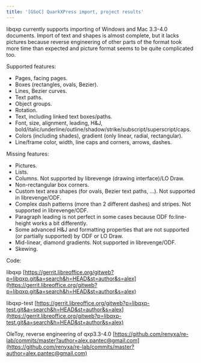 ```yaml
---
title: '[GSoC] QuarkXPress import, project results'
---
```


libqxp currently supports importing of Windows and Mac 3.3-4.0 documents.
Import of text and shapes is almost complete, but it lacks pictures because reverse engineering of other parts of the format took more time than expected and picture format seems to be quite complicated too.

Supported features:

- Pages, facing pages.
- Boxes (rectangles, ovals, Bezier).
- Lines, Bezier curves.
- Text paths.
- Object groups.
- Rotation.
- Text, including linked text boxes/paths.
- Font, size, alignment, leading, H&J, bold/italic/underline/outline/shadow/strike/subscript/superscript/caps.
- Colors (including shades), gradient (only linear, radial, rectangular).
- Line/frame color, width, line caps and corners, arrows, dashes.

Missing features:
- Pictures.
- Lists.
- Columns. Not supported by librevenge (drawing interface)/LO Draw.
- Non-rectangular box corners.
- Custom text area shapes (for ovals, Bezier text paths, ...). Not supported in librevenge/ODF.
- Complex dash patterns (more than 2 different dashes) and stripes. Not supported in librevenge/ODF.
- Paragraph leading is not perfect in some cases because ODF fo:line-height works a bit differently.
- Some advanced H&J and formatting properties that are not supported (or partially supported) by ODF or LO Draw.
- Mid-linear, diamond gradients. Not supported in librevenge/ODF.
- Skewing.

Code:

libqxp
[https://gerrit.libreoffice.org/gitweb?p=libqxp.git&a=search&h=HEAD&st=author&s=alex](https://gerrit.libreoffice.org/gitweb?p=libqxp.git&a=search&h=HEAD&st=author&s=alex)

libqxp-test
[https://gerrit.libreoffice.org/gitweb?p=libqxp-test.git&a=search&h=HEAD&st=author&s=alex](https://gerrit.libreoffice.org/gitweb?p=libqxp-test.git&a=search&h=HEAD&st=author&s=alex)

OleToy, reverse engineering of qxp3.3-4.0
[https://github.com/renyxa/re-lab/commits/master?author=alex.pantec@gmail.com](https://github.com/renyxa/re-lab/commits/master?author=alex.pantec@gmail.com)
